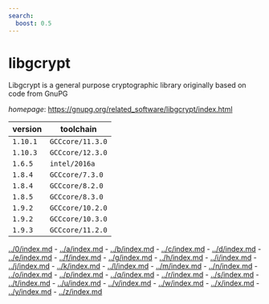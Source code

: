 ```yaml
---
search:
  boost: 0.5
---
```

# libgcrypt

Libgcrypt is a general purpose cryptographic library originally based on code from GnuPG

*homepage*: <https://gnupg.org/related_software/libgcrypt/index.html>

version | toolchain
--------|----------
``1.10.1`` | ``GCCcore/11.3.0``
``1.10.3`` | ``GCCcore/12.3.0``
``1.6.5`` | ``intel/2016a``
``1.8.4`` | ``GCCcore/7.3.0``
``1.8.4`` | ``GCCcore/8.2.0``
``1.8.5`` | ``GCCcore/8.3.0``
``1.9.2`` | ``GCCcore/10.2.0``
``1.9.2`` | ``GCCcore/10.3.0``
``1.9.3`` | ``GCCcore/11.2.0``

[../0/index.md](0) - [../a/index.md](a) - [../b/index.md](b) - [../c/index.md](c) - [../d/index.md](d) - [../e/index.md](e) - [../f/index.md](f) - [../g/index.md](g) - [../h/index.md](h) - [../i/index.md](i) - [../j/index.md](j) - [../k/index.md](k) - [../l/index.md](l) - [../m/index.md](m) - [../n/index.md](n) - [../o/index.md](o) - [../p/index.md](p) - [../q/index.md](q) - [../r/index.md](r) - [../s/index.md](s) - [../t/index.md](t) - [../u/index.md](u) - [../v/index.md](v) - [../w/index.md](w) - [../x/index.md](x) - [../y/index.md](y) - [../z/index.md](z)


